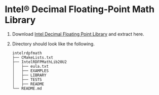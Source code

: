 # Intel® Decimal Floating-Point Math Library 

1. Download [Intel Decimal Floating Point Library](https://www.intel.com/content/www/us/en/developer/articles/tool/intel-decimal-floating-point-math-library.html) and extract here.
2. Directory should look like the following.
    
    ```
    intelrdpfmath
    ├── CMakeLists.txt
    ├── IntelRDFPMathLib20U2
    │   ├── eula.txt
    │   ├── EXAMPLES
    │   ├── LIBRARY
    │   ├── TESTS
    │   ├── README
    └── README.md
   ```